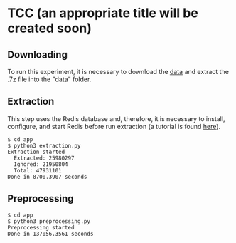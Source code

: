 # TCC (an appropriate title will be created soon)

## Downloading

To run this experiment, it is necessary to download the [data](https://archive.org/download/stackexchange/stackoverflow.com-Posts.7z) and extract the .7z file into the "data" folder. 

## Extraction

This step uses the Redis database and, therefore, it is necessary to install, configure, and start Redis before run extraction (a tutorial is found [here](https://redis.io/topics/quickstart)).

```
$ cd app
$ python3 extraction.py
Extraction started
  Extracted: 25980297
  Ignored: 21950804
  Total: 47931101
Done in 8700.3907 seconds
```

## Preprocessing
```
$ cd app
$ python3 preprocessing.py
Preprocessing started
Done in 137056.3561 seconds
```